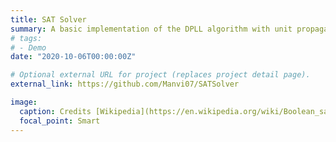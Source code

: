 ```yaml
---
title: SAT Solver
summary: A basic implementation of the DPLL algorithm with unit propagation and backtracking.
# tags:
# - Demo
date: "2020-10-06T00:00:00Z"

# Optional external URL for project (replaces project detail page).
external_link: https://github.com/Manvi07/SATSolver

image:
  caption: Credits [Wikipedia](https://en.wikipedia.org/wiki/Boolean_satisfiability_problem#/media/File:Sat_reduced_to_Clique_from_Sipser.svg)
  focal_point: Smart
---
```

